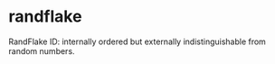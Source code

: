 # randflake

RandFlake ID: internally ordered but externally indistinguishable from random numbers.
